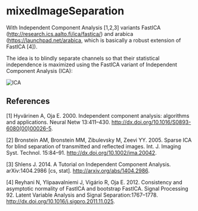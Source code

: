 # mixedImageSeparation

With Independent Component Analysis [1,2,3] variants FastICA (http://research.ics.aalto.fi/ica/fastica/) and arabica (https://launchpad.net/arabica, which is basically a robust extension of FastICA [4]). 

The idea is to blindly separate channels so that their statistical independence is maximized using the FastICA variant of Independent Component Analysis (ICA):

![ICA](https://dl.dropboxusercontent.com/u/6757026/githubFigures/ica_basicIllustration.png)


## References

[1] Hyvärinen A, Oja E. 2000. Independent component analysis: algorithms and applications. Neural Netw 13:411–430. http://dx.doi.org/10.1016/S0893-6080(00)00026-5.

[2] Bronstein AM, Bronstein MM, Zibulevsky M, Zeevi YY. 2005. Sparse ICA for blind separation of transmitted and reflected images. Int. J. Imaging Syst. Technol. 15:84–91. http://dx.doi.org/10.1002/ima.20042.

[3] Shlens J. 2014. A Tutorial on Independent Component Analysis. arXiv:1404.2986 [cs, stat]. http://arxiv.org/abs/1404.2986.

[4] Reyhani N, Ylipaavalniemi J, Vigário R, Oja E. 2012. Consistency and asymptotic normality of FastICA and bootstrap FastICA. Signal Processing 92. Latent Variable Analysis and Signal Separation:1767–1778. http://dx.doi.org/10.1016/j.sigpro.2011.11.025.


